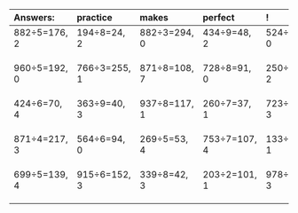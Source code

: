 | Answers: | practice | makes | perfect | ! |
| :--- | :--- | :--- | :--- | :--- |
| 882÷5=176, 2 | 194÷8=24, 2 | 882÷3=294, 0 | 434÷9=48, 2 | 524÷2=262, 0 | 
|   |   |   |   |   | 
|   |   |   |   |   | 
|   |   |   |   |   | 
| 960÷5=192, 0 | 766÷3=255, 1 | 871÷8=108, 7 | 728÷8=91, 0 | 250÷4=62, 2 | 
|   |   |   |   |   | 
|   |   |   |   |   | 
|   |   |   |   |   | 
| 424÷6=70, 4 | 363÷9=40, 3 | 937÷8=117, 1 | 260÷7=37, 1 | 723÷6=120, 3 | 
|   |   |   |   |   | 
|   |   |   |   |   | 
|   |   |   |   |   | 
| 871÷4=217, 3 | 564÷6=94, 0 | 269÷5=53, 4 | 753÷7=107, 4 | 133÷4=33, 1 | 
|   |   |   |   |   | 
|   |   |   |   |   | 
|   |   |   |   |   | 
| 699÷5=139, 4 | 915÷6=152, 3 | 339÷8=42, 3 | 203÷2=101, 1 | 978÷5=195, 3 | 
|   |   |   |   |   | 
|   |   |   |   |   | 
|   |   |   |   |   | 
